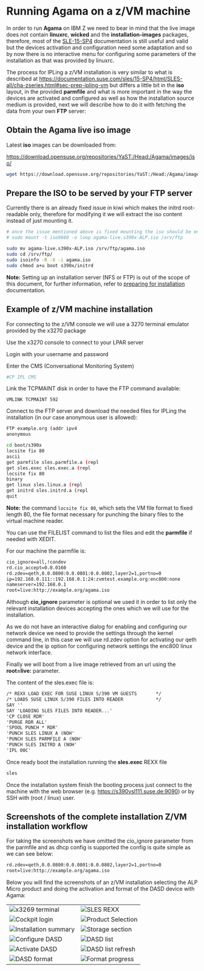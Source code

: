 # Running Agama on a z/VM machine

In order to run **Agama** on IBM Z we need to bear in mind that the live image does not contain **linuxrc**, **wicked** and the **installation-images** packages, therefore, most of the [SLE-15-SP4](https://documentation.suse.com/sles/15-SP4/html/SLES-all/cha-zseries.html) documentation is still useful and valid but the devices activation and configuration need some adaptation and so by now there is no interactive menu for configuring some parameters of the installation as that was provided by linuxrc.

The process for IPLing a z/VM installation is very similar to what is described at https://documentation.suse.com/sles/15-SP4/html/SLES-all/cha-zseries.html#sec-prep-ipling-vm but differs a little bit in the **iso** layout, in the provided **parmfile** and what is more important in the way the devices are activated and configured as well as how the installation source medium is provided, next we will describe how to do it with fetching the data from your own **FTP** server:

## Obtain the Agama live iso image

Latest **iso** images can be downloaded from:

https://download.opensuse.org/repositories/YaST:/Head:/Agama/images/iso/

```bash
wget https://download.opensuse.org/repositories/YaST:/Head:/Agama/images/iso/agama-live.s390x-ALP.iso
```

## Prepare the ISO to be served by your FTP server

Currently there is an already fixed issue in kiwi which makes the initrd root-readable only, therefore for modifying it we will extract the iso content instead of just mounting it.

```bash
# once the issue mentioned above is fixed mounting the iso should be enough
# sudo mount -t iso9660 -o loop agama-live.s390x-ALP.iso /srv/ftp

sudo mv agama-live.s390x-ALP.iso /srv/ftp/agama.iso
sudo cd /srv/ftp/
sudo isoinfo -R -X -i agama.iso
sudo chmod a+u boot s390x/initrd 
```

**Note:** Setting up an installation server (NFS or FTP) is out of the scope of this document, for further information, refer to [preparing for installation](https://documentation.suse.com/sles/15-SP4/html/SLES-all/cha-zseries.html#sec-zseries-prep) documentation.

## Example of z/VM machine installation

For connecting to the z/VM console we will use a 3270 terminal emulator provided by the x3270 package

Use the x3270 console to connect to your LPAR server

Login with your username and password

Enter the CMS (Conversational Monitoring System)
```bash
#CP IPL CMS
```

Link the TCPMAINT disk in order to have the FTP command available:

```
VMLINK TCPMAINT 592
```

Connect to the FTP server and download the needed files for IPLing the installation (in our case anonymous user is allowed):

```bash
FTP example.org (addr ipv4 
anonymous 

cd boot/s390x
locsite fix 80
ascii
get parmfile sles.parmfile.a (repl
get sles.exec sles.exec.a (repl
locsite fix 80
binary
get linux sles.linux.a (repl 
get initrd sles.initrd.a (repl 
quit
```

**Note:** the command `locsite fix 80`, which sets the VM file format to fixed length 80, the file format necessary for punching the binary files to the virtual machine reader.

You can use the FILELIST command to list the files and edit the **parmfile** if needed with XEDIT.

For our machine the parmfile is:

```txt
cio_ignore=all,!condev
rd.cio_accept=0.0.0160
rd.zdev=qeth,0.0.0800:0.0.0801:0.0.0802,layer2=1,portno=0
ip=192.168.0.111::192.168.0.1:24:zvmtest.example.org:enc800:none
nameserver=192.168.0.1
root=live:http://example.org/agama.iso
```

Although **cio_ignore** parameter is optional we used it in order to list only the relevant installation devices accepting the ones which we will use for the installation. 

As we do not have an interactive dialog for enabling and configuring our network device we need to provide the settings through the kernel command line, in this case we will use rd.zdev option for activating our qeth device and the ip option for configuring network settings the enc800 linux network interface.

Finally we will boot from a live image retrieved from an url using the **root=live:<url>** parameter.
  
The content of the sles.exec file is:

```txt
/* REXX LOAD EXEC FOR SUSE LINUX S/390 VM GUESTS       */
/* LOADS SUSE LINUX S/390 FILES INTO READER            */
SAY ''                                                   
SAY 'LOADING SLES FILES INTO READER...'                  
'CP CLOSE RDR'                                           
'PURGE RDR ALL'                                          
'SPOOL PUNCH * RDR'                                      
'PUNCH SLES LINUX A (NOH'                                
'PUNCH SLES PARMFILE A (NOH'                             
'PUNCH SLES INITRD A (NOH'                               
'IPL 00C'                                                
```

Once ready boot the installation running the **sles.exec** REXX file

```bash
sles
```

Once the installation system finish the booting process just connect to the machine with the web browser (e.g. https://s390vsl111.suse.de:9090) or by SSH with (root / linux) user.

## Screenshots of the complete installation Z/VM installation workflow

For taking the screenshots we have omitted the cio_ignore parameter from the parmfile and as dhcp config is supported the config is quite simple as we can see below:
```txt
rd.zdev=qeth,0.0.0800:0.0.0801:0.0.0802,layer2=1,portno=0
root=live:http://example.org/agama.iso
```

Below you will find the screenshots of an z/VM installation selecting the ALP Micro product and doing the activation and format of the DASD device with Agama:

|||
|-|-|
| ![x3269 terminal](./images/screenshots/s390/zVM_login.png) | ![SLES REXX ](./images/screenshots/s390/sles_rexx.png) |
| ![Cockpit login](./images/screenshots/s390/cockpit_login.png) | ![Product Selection ](./images/screenshots/s390/product_selection.png) | 
| ![Installation summary](./images/screenshots/s390/installation_summary.png) | ![Storage section](./images/screenshots/s390/storage_section.png) |
| ![Configure DASD](./images/screenshots/s390/configure_dasd.png) | ![DASD list](./images/screenshots/s390/dasd_list.png) |
| ![Activate DASD](./images/screenshots/s390/dasd_activate.png) | ![DASD list refresh](./images/screenshots/s390/dasd_list_refreshed.png) | 
| ![DASD format](./images/screenshots/s390/dasd_format.png) | ![Format progress](./images/screenshots/s390/format_progress.png) |
